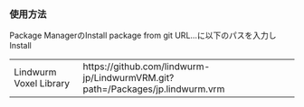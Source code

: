 <h3>使用方法</h3>
<p>Package ManagerのInstall package from git URL...に以下のパスを入力しInstall</p>
<table>
  <tr><td>Lindwurm Voxel Library</td><td>https://github.com/lindwurm-jp/LindwurmVRM.git?path=/Packages/jp.lindwurm.vrm</td></tr>
</table>
